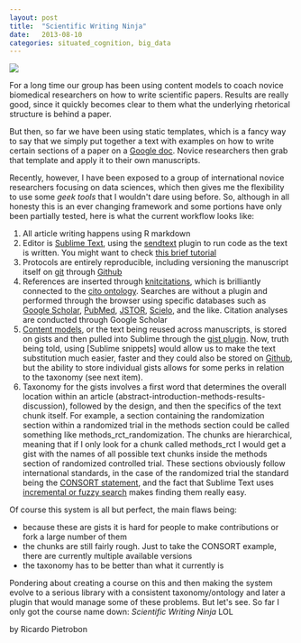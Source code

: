 ```yaml
---
layout: post
title:  "Scientific Writing Ninja"
date:   2013-08-10
categories: situated_cognition, big_data
---
```


![](http://upload.wikimedia.org/wikipedia/commons/7/72/Hokusai-sketches---hokusai-manga-vol6-crop.jpg)

For a long time our group has been using content models to coach novice biomedical researchers on how to write scientific papers. Results are really good, since it quickly becomes clear to them what the underlying rhetorical structure is behind a paper.

But then, so far we have been using static templates, which is a fancy way to say that we simply put together a text with examples on how to write certain sections of a paper on a [Google doc](https://drive.google.com/). Novice researchers then grab that template and apply it to their own manuscripts. 

Recently, however, I have been exposed to a group of international novice researchers focusing on data sciences, which then gives me the flexibility to use some *geek tools* that I wouldn't dare using before. So, although in all honesty this is an ever changing framework and some portions have only been partially tested, here is what the current workflow looks like:

1. All article writing happens using R markdown
2. Editor is [Sublime Text](http://www.sublimetext.com/), using the [sendtext](https://github.com/wch/SendText) plugin to run code as the text is written. You might want to check [this brief tutorial](http://www.youtube.com/watch?v=zoCFjpXa_UY) 
3. Protocols are entirely reproducible, including versioning the manuscript itself on [git](http://git-scm.com/) through [Github](https://github.com/)
4. References are inserted through [knitcitations](http://carlboettiger.info/2012/05/30/knitcitations.html), which is brilliantly connected to the [cito ontology](). Searches are without a plugin and performed through the browser using specific databases such as [Google Scholar](http://scholar.google.com/), [PubMed](http://www.ncbi.nlm.nih.gov/pubmed), [JSTOR](http://www.jstor.org/), [Scielo](http://www.scielo.org), and the like. Citation analyses are conducted through Google Scholar
4. [Content models](http://www.amazon.com/Content-Everywhere-Structure-Future-Ready-ebook/dp/B00AEYPLPQ/ref=sr_1_1_bnp_1_kin?ie=UTF8&qid=1376085529&sr=8-1&keywords=content+everywhere), or the text being reused across manuscripts, is stored on gists and then pulled into Sublime through the [gist plugin](https://github.com/kemayo/sublime-text-2-git/wiki). Now, truth being told, using [Sublime snippets] would allow us to make the text substitution much easier, faster and they could also be stored on [Github](https://github.com/), but the ability to store individual gists allows for some perks in relation to the taxonomy (see next item).
5. Taxonomy for the gists involves a first word that determines the overall location within an article (abstract-introduction-methods-results-discussion), followed by the design, and then the specifics of the text chunk itself. For example, a section containing the randomization section within a randomized trial in the methods section could be called something like methods_rct_randomization. The chunks are hierarchical, meaning that if I only look for a chunk called methods_rct I would get a gist with the names of all possible text chunks inside the methods section of randomized controlled trial. These sections obviously follow international standards, in the case of the randomized trial the standard being the [CONSORT statement](http://www.consort-statement.org/), and the fact that Sublime Text uses [incremental or fuzzy search](https://tutsplus.com/lesson/multiple-cursors-and-incremental-search/) makes finding them really easy.

Of course this system is all but perfect, the main flaws being:

* because these are gists it is hard for people to make contributions or fork a large number of them
* the chunks are still fairly rough. Just to take the CONSORT example, there are currently multiple available versions
* the taxonomy has to be better than what it currently is

Pondering about creating a course on this and then making the system evolve to a serious library with a consistent taxonomy/ontology and later a plugin that would manage some of these problems. But let's see. So far I only got the course name down: *Scientific Writing Ninja* LOL

by Ricardo Pietrobon
